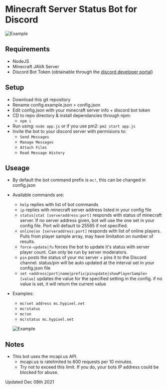 # Minecraft Server Status Bot for Discord

 ![Example](https://github.com/emerysteele/minecraft-server-status-bot/blob/main/sample-member-list.png?raw=true)

## Requirements
- NodeJS
- Minecraft JAVA Server
- Discord Bot Token (obtainable through the [discord developer portal](https://discord.com/developers/applications/))

## Setup
- Download this git repository
- Rename config.example.json > config.json
- Edit config.json with your minecraft server info + discord bot token
- CD to repo directory & install dependancies through npm:
  - `npm i`
- Run using: `node app.js` or if you use pm2: `pm2 start app.js`
- Invite the bot to your discord server with permisions to:
  - `Send Messages`
  - `Manage Messages`
  - `Attach Files`
  - `Read Message History`

## Useage
- By default the bot command prefix is `mc!`, this can be changed in config.json
- Available commands are:
  - `help` replies with list of bot commands
  - `ip` replies with minecraft server address listed in your config file
  - `status|stat [serveraddress:port]` responds with status of minecraft server. If no server address given, bot will use the one set in your config file. Port will default to 25565 if not specified.
  - `online|on [serveraddress:port]` responds with list of online players. Pulls from player sample array, may have limitation on number of results.
  - `force-update|fu` forces the bot to update it's status with server player count. Can only be run by server moderators.
  - `pin` posts the status of your mc server + pins it to the Discord channel. status/pin will be auto updated at the interval set in your config.json file
  - `set <address|port|name|prefix|pinupdate|showPlayerSample> [value]` updates the value for the specified setting in the config. if no value is set, it will return the current value
- Examples:
  - `mc!set address mc.hypixel.net`
  - `mc!status`
  - `mc!on`
  - `mc!status mc.hypixel.net`

  ![Example](https://github.com/emerysteele/minecraft-server-status-bot/blob/main/sample.png?raw=true)

## Notes
- This bot uses the mcapi.us API.
  - mcapi.us is ratelimited to 600 requests per 10 minutes.
  - Try not to exceed this limit. If you do, your bots IP address could be blocked for abuse.



Updated Dec 08th 2021
